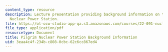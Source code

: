 ```yaml
---
content_type: resource
description: Lecture presentation providing background information on the Pilgrim
  Nuclear Power Station.
file: https://ol-ocw-studio-app-qa.s3.amazonaws.com/courses/22-091-nuclear-reactor-safety-spring-2008/3eaa4c4f234bc8080cbc62c6cc867ed4_MIT22_091S08_lec18.pdf
file_type: application/pdf
resourcetype: Document
title: Pilgrim Nuclear Power Station Background Information
uid: 3eaa4c4f-234b-c808-0cbc-62c6cc867ed4
---
```

